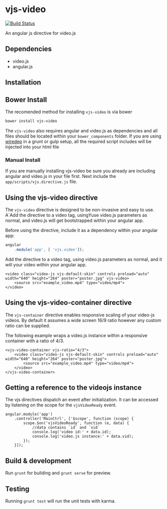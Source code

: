 # vjs-video

[![Build Status](https://travis-ci.org/LonnyGomes/vjs-video.svg)](https://travis-ci.org/LonnyGomes/vjs-video)

An angular js directive for video.js


## Dependencies

* video.js
* angular.js

## Installation

## Bower Install

The recomended method for installing `vjs-video` is via bower

```bash
bower install vjs-video
```

The `vjs-video` also requires angular and video.js as dependencies and all files should be located within your `bower_components` folder. If you are using [wiredep](https://github.com/stephenplusplus/grunt-wiredep) in a grunt or gulp setup, all the required script includes will be injected into your html file


### Manual Install

If you are manually installing vjs-video be sure you already are including angular and video.js in your file first. Next include the `app/scripts/vjs.directive.js` file.


## Using the vjs-video directive

The `vjs-video` directive is designed to be non-invasive and easy to use. A`Add the directive to a video tag, usingYuse video.js parameters as normal, and video.js will get bootstrapped within your angular app.


Before using the directive, include it as a dependency within your angular app:

```javascript
angular
    .module('app', [ 'vjs.video']);

```

Add the directive to a video tag, using video.js parameters as normal, and it will your video within your angular app.

```
<video class="video-js vjs-default-skin" controls preload="auto" width="640" height="264" poster="poster.jpg" vjs-video>
    <source src="example_video.mp4" type="video/mp4">
</video>
```

## Using the vjs-video-container directive

The `vjs-container` directive enables responsive scaling of your video-js videos. By default it assumes a wide screen 16/9 ratio however any custom ratio can be supplied.

The following example wraps a video.js instance within a responsive container with a ratio of 4/3.

```
<vjs-video-container vjs-ratio="4/3">
    <video class="video-js vjs-default-skin" controls preload="auto" width="640" height="264" poster="poster.jpg">
        <source src="example_video.mp4" type="video/mp4">
    </video>
</vjs-video-container>
```

## Getting a reference to the videojs instance

The vjs directives dispatch an event after initialization. It can be accessed by listening on the scope for the `vjsVideoReady` event.

```
angular.module('app')
    .controller('MainCtrl', ['$scope', function (scope) {
        scope.$on('vjsVideoReady', function (e, data) {
            //data contains `id` and `vid`
            console.log('video id:' + data.id);
            console.log('video.js instance:' + data.vid);
        });
    }]);
```

## Build & development

Run `grunt` for building and `grunt serve` for preview.

## Testing

Running `grunt test` will run the unit tests with karma.
